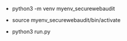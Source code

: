 * python3 -m venv myenv_securewebaudit

* source myenv_securewebaudit/bin/activate

* python3 run.py 


